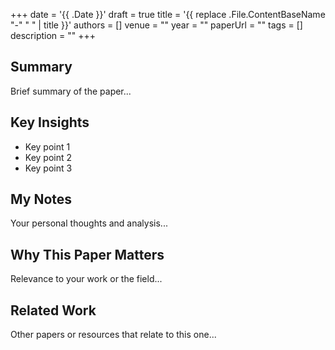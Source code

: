 +++
date = '{{ .Date }}'
draft = true
title = '{{ replace .File.ContentBaseName "-" " " | title }}'
authors = []
venue = ""
year = ""
paperUrl = ""
tags = []
description = ""
+++

## Summary

Brief summary of the paper...

## Key Insights

- Key point 1
- Key point 2
- Key point 3

## My Notes

Your personal thoughts and analysis...

## Why This Paper Matters

Relevance to your work or the field...

## Related Work

Other papers or resources that relate to this one...
